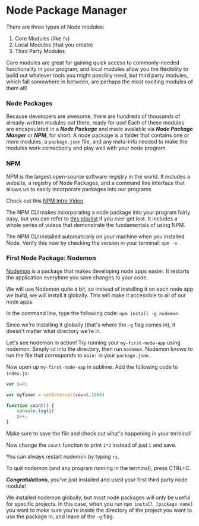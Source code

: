# Node Package Manager

There are three types of Node modules:
1. Core Modules (like ```fs```)
2. Local Modules (that you create)
3. Third Party Modules

Core modules are great for gaining quick access to commonly-needed functionality in your program, and local modules allow you the flexibility to build out whatever tools you might possibly need, but third party modules, which fall somewhere in between, are perhaps the most exciting modules of them all!

### Node Packages

Because developers are awesome, there are hundreds of thousands of already-written modules out there, ready for use! Each of these modules are encapsulated in a ***Node Package*** and made available via ***Node Package Manger*** or ***NPM***, for short. A node package is a folder that contains one or more modules, a ```package.json``` file, and any meta-info needed to make the modules work correctionly and play well with your node program.

### NPM

NPM is the largest open-source software registry in the world. It includes a website, a registry of Node Packages, and a command line interface that allows us to easily incorporate packages into our programs.

Check out this [NPM Intro Video](https://www.youtube.com/watch?v=x03fjb2VlGY)

The NPM CLI makes incorporating a node package into your program fairly easy, but you can refer to [this playlist](https://www.youtube.com/watch?v=pa4dc480Apo&list=PLQso55XhxkgBMeiYmFEHzz1axDUBjTLC6) if you ever get lost. It includes a whole series of videos that demonstrate the fundamentals of using NPM.

The NPM CLI installed automatically on your machine when you installed Node. Verify this now by checking the version in your terminal:
```npm -v```

### First Node Package: Nodemon

[Nodemon](https://www.npmjs.com/package/nodemon) is a package that makes developing node apps easier. It restarts the application everytime you save changes to your code.

We will use Nodemon quite a bit, so instead of installing it on each node app we build, we will install it globally. This will make it accessible to all of our node apps.

In the command line, type the following code:
```npm install -g nodemon```

Since we're installing it globally (that's where the ```-g``` flag comes in), it doesn't matter what directory we're in.

Let's see nodemon in action! Try running your ```my-first-node-app``` using nodemon. Simply ```cd``` into the directory, then run ```nodemon```. Nodemon knows to run the file that corresponds to ```main:``` in your ```package.json```.

Now open up ```my-first-node-app``` in sublime. Add the following code to ```index.js```:

```js
var i=0;

var myTimer = setInterval(count,1000)

function count() {
	console.log(i)
	i++;
}
```

Make sure to save the file and check out what's happening in your terminal!

Now change the ```count``` function to print ```i*2``` instead of just ```i``` and save. 

You can always restart nodemon by typing ```rs```.

To quit nodemon (and any program running in the terminal), press CTRL+C.

***Congratulations***, you've just installed and used your first third party node module!

We installed nodemon globally, but most node packages will only be useful for specific projects. In this case, when you run ```npm install [package name]``` you want to make sure you're inside the directory of the project you want to use the package in, and leave of the ```-g``` flag.
